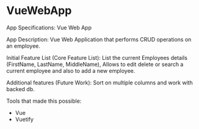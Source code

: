 # VueWebApp


App Specifications: Vue Web App

App Description:
Vue Web Application that performs CRUD operations on an employee. 

Initial Feature List (Core Feature List):
List the current Employees details (FirstName, LastName, MiddleName), Allows to edit delete or search a current employee and also to add a new employee. 

Additional features (Future Work):
Sort on multiple columns and work with backed db.

Tools that made this possible:
- Vue
- Vuetify


